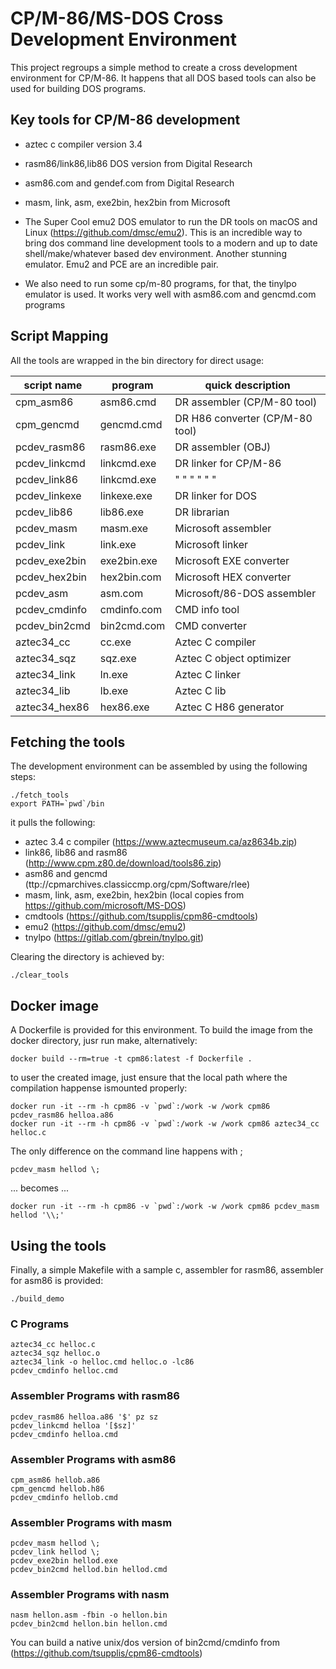 # CP/M-86/MS-DOS Cross Development Environment

This project regroups a simple method to create a cross development environment for CP/M-86. It happens that all DOS based tools can also be used for building DOS programs.

## Key tools for CP/M-86 development
- aztec c compiler version 3.4
- rasm86/link86,lib86 DOS version from Digital Research 
- asm86.com  and gendef.com from Digital Research
- masm, link, asm, exe2bin, hex2bin from Microsoft

- The Super Cool emu2 DOS emulator to run the DR tools on macOS and Linux (https://github.com/dmsc/emu2). This is an incredible way to bring dos command line development tools to a modern and up to date shell/make/whatever based dev environment. Another stunning emulator. Emu2 and PCE are an incredible pair.
- We also need to run some cp/m-80 programs, for that, the tinylpo emulator is used. It works very well with asm86.com and gencmd.com programs

## Script Mapping

All the tools are wrapped in the bin directory for direct usage:

| script name   | program     | quick description                 |
|---------------|-------------|-----------------------------------|
| cpm_asm86     | asm86.cmd   | DR assembler (CP/M-80 tool)       | 
| cpm_gencmd    | gencmd.cmd  | DR H86 converter (CP/M-80 tool)   |
| pcdev_rasm86  | rasm86.exe  | DR assembler (OBJ)                |
| pcdev_linkcmd | linkcmd.exe | DR linker for CP/M-86             |
| pcdev_link86  | linkcmd.exe | "  "  "  "  "  "                  |
| pcdev_linkexe | linkexe.exe | DR linker for DOS                 |
| pcdev_lib86   | lib86.exe   | DR librarian                      |
| pcdev_masm    | masm.exe    | Microsoft assembler               |
| pcdev_link    | link.exe    | Microsoft linker                  |
| pcdev_exe2bin | exe2bin.exe | Microsoft EXE converter           |
| pcdev_hex2bin | hex2bin.com | Microsoft HEX converter           |
| pcdev_asm     | asm.com     | Microsoft/86-DOS assembler        |
| pcdev_cmdinfo | cmdinfo.com | CMD info tool                     |
| pcdev_bin2cmd | bin2cmd.com | CMD converter                     |
| aztec34_cc    | cc.exe      | Aztec C compiler                  |
| aztec34_sqz   | sqz.exe     | Aztec C object optimizer          |
| aztec34_link  | ln.exe      | Aztec C linker                    |
| aztec34_lib   | lb.exe      | Aztec C lib                       |
| aztec34_hex86 | hex86.exe   | Aztec C H86 generator             |

## Fetching the tools
The development environment can be assembled by using the following steps:
```
./fetch_tools
export PATH=`pwd`/bin
```
it pulls the following:
- aztec 3.4 c compiler  (https://www.aztecmuseum.ca/az8634b.zip)
- link86, lib86 and rasm86 (http://www.cpm.z80.de/download/tools86.zip)
- asm86 and gencmd (ttp://cpmarchives.classiccmp.org/cpm/Software/rlee)
- masm, link, asm, exe2bin, hex2bin (local copies from https://github.com/microsoft/MS-DOS)
- cmdtools (https://github.com/tsupplis/cpm86-cmdtools)
- emu2 (https://github.com/dmsc/emu2)
- tnylpo (https://gitlab.com/gbrein/tnylpo.git)

Clearing the directory is achieved by:
```
./clear_tools
```

## Docker image

A Dockerfile is provided for this environment. To build the image from the docker directory, jusr run make, alternatively:
```
docker build --rm=true -t cpm86:latest -f Dockerfile .
```

to user the created image, just ensure that the local path where the compilation happense ismounted properly:

```
docker run -it --rm -h cpm86 -v `pwd`:/work -w /work cpm86 pcdev_rasm86 helloa.a86
docker run -it --rm -h cpm86 -v `pwd`:/work -w /work cpm86 aztec34_cc helloc.c
```
The only difference on the command line happens with \;
```
pcdev_masm hellod \; 
```
... becomes ...
```
docker run -it --rm -h cpm86 -v `pwd`:/work -w /work cpm86 pcdev_masm hellod '\\;' 
```

## Using the tools

Finally, a simple Makefile with a sample c, assembler for rasm86, assembler for asm86 is provided:
```
./build_demo
```

### C Programs

```
aztec34_cc helloc.c
aztec34_sqz helloc.o
aztec34_link -o helloc.cmd helloc.o -lc86
pcdev_cmdinfo helloc.cmd
```

### Assembler Programs with rasm86
```
pcdev_rasm86 helloa.a86 '$' pz sz
pcdev_linkcmd helloa '[$sz]'
pcdev_cmdinfo helloa.cmd
```

### Assembler Programs with asm86
```
cpm_asm86 hellob.a86
cpm_gencmd hellob.h86
pcdev_cmdinfo hellob.cmd
```

### Assembler Programs with masm 
```
pcdev_masm hellod \;
pcdev_link hellod \;
pcdev_exe2bin hellod.exe
pcdev_bin2cmd hellod.bin hellod.cmd
```

### Assembler Programs with nasm
```
nasm hellon.asm -fbin -o hellon.bin 
pcdev_bin2cmd hellon.bin hellon.cmd
```
You can build a native unix/dos version of bin2cmd/cmdinfo from (https://github.com/tsupplis/cpm86-cmdtools)

